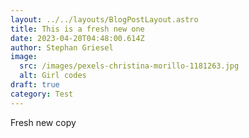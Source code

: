 ```yaml
---
layout: ../../layouts/BlogPostLayout.astro
title: This is a fresh new one
date: 2023-04-20T04:48:00.614Z
author: Stephan Griesel
image:
  src: /images/pexels-christina-morillo-1181263.jpg
  alt: Girl codes
draft: true
category: Test
---
```

Fresh new copy